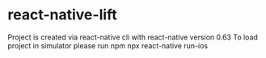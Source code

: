 # react-native-lift
Project is created via react-native cli with react-native version 0.63
To load project in simulator please run npm npx react-native run-ios
